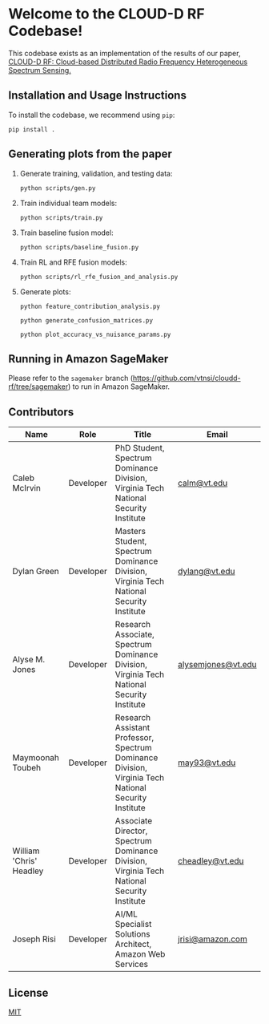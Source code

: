 # Welcome to the CLOUD-D RF Codebase!

This codebase exists as an implementation of the results of our paper, [CLOUD-D RF: Cloud-based Distributed Radio Frequency Heterogeneous Spectrum Sensing.](https://www.amazon.science/publications/cloud-d-rf-cloud-based-distributed-radio-frequency-heterogeneous-spectrum-sensing)

## Installation and Usage Instructions

To install the codebase, we recommend using `pip`:

`pip install .`

## Generating plots from the paper

1. Generate training, validation, and testing data:

    `python scripts/gen.py`

2. Train individual team models:

    `python scripts/train.py`

3. Train baseline fusion model:

    `python scripts/baseline_fusion.py`

4. Train RL and RFE fusion models:

    `python scripts/rl_rfe_fusion_and_analysis.py`

5. Generate plots:

    `python feature_contribution_analysis.py`
   
    `python generate_confusion_matrices.py`
   
    `python plot_accuracy_vs_nuisance_params.py`

## Running in Amazon SageMaker
Please refer to the `sagemaker` branch (https://github.com/vtnsi/cloudd-rf/tree/sagemaker) to run in Amazon SageMaker.

## Contributors
| Name | Role | Title | Email |
| ---- | ---- | ----- | ----- |
| Caleb McIrvin | Developer | PhD Student, Spectrum Dominance Division, Virginia Tech National Security Institute | calm@vt.edu |
| Dylan Green | Developer | Masters Student, Spectrum Dominance Division, Virginia Tech National Security Institute | dylang@vt.edu |
| Alyse M. Jones | Developer | Research Associate, Spectrum Dominance Division, Virginia Tech National Security Institute | alysemjones@vt.edu |
| Maymoonah Toubeh | Developer | Research Assistant Professor, Spectrum Dominance Division, Virginia Tech National Security Institute | may93@vt.edu |
| William 'Chris' Headley | Developer | Associate Director, Spectrum Dominance Division, Virginia Tech National Security Institute | cheadley@vt.edu |
| Joseph Risi | Developer | AI/ML Specialist Solutions Architect, Amazon Web Services | jrisi@amazon.com |

## License
[MIT](https://choosealicense.com/licenses/mit/)

